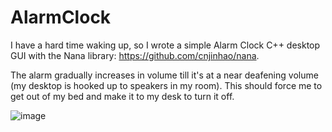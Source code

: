 ﻿# AlarmClock

I have a hard time waking up, so I wrote a simple Alarm Clock C++ desktop GUI with the Nana library: https://github.com/cnjinhao/nana.

The alarm gradually increases in volume till it's at a near deafening volume (my desktop is hooked up to speakers in my room).
This should force me to get out of my bed and make it to my desk to turn it off. 



![image](https://user-images.githubusercontent.com/13656683/214721003-c5ffe853-2c80-4cad-9762-bc0088e8869d.png)
